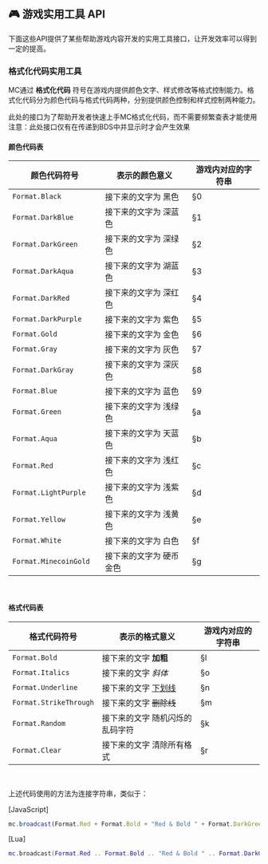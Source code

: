## 🎮 游戏实用工具 API

下面这些API提供了某些帮助游戏内容开发的实用工具接口，让开发效率可以得到一定的提高。

### 格式化代码实用工具

MC通过 **格式化代码** 符号在游戏内提供颜色文字、样式修改等格式控制能力。格式化代码分为颜色代码与格式代码两种，分别提供颜色控制和样式控制两种能力。  

此处的接口为了帮助开发者快速上手MC格式化代码，而不需要频繁查表才能使用  
注意：此处接口仅有在传递到BDS中并显示时才会产生效果

#### 颜色代码表

| 颜色代码符号              | 表示的颜色意义          | 游戏内对应的字符串 |
| ------------------------- | ----------------------- | ------------------ |
| `Format.Black`            | 接下来的文字为 黑色     | §0                 |
| `Format.DarkBlue`         | 接下来的文字为 深蓝色   | §1                 |
| `Format.DarkGreen`        | 接下来的文字为 深绿色   | §2                 |
| `Format.DarkAqua	`     | 接下来的文字为 湖蓝色   | §3                 |
| `Format.DarkRed`          | 接下来的文字为 深红色   | §4                 |
| `Format.DarkPurple`       | 接下来的文字为 紫色     | §5                 |
| `Format.Gold`             | 接下来的文字为 金色     | §6                 |
| `Format.Gray`             | 接下来的文字为 灰色     | §7                 |
| `Format.DarkGray`         | 接下来的文字为 深灰色   | §8                 |
| `Format.Blue`             | 接下来的文字为 蓝色     | §9                 |
| `Format.Green`            | 接下来的文字为 浅绿色   | §a                 |
| `Format.Aqua`             | 接下来的文字为 天蓝色   | §b                 |
| `Format.Red`              | 接下来的文字为 浅红色   | §c                 |
| `Format.LightPurple`      | 接下来的文字为 浅紫色   | §d                 |
| `Format.Yellow`           | 接下来的文字为 浅黄色   | §e                 |
| `Format.White`            | 接下来的文字为 白色     | §f                 |
| `Format.MinecoinGold	` | 接下来的文字为 硬币金色 | §g                 |

<br>

#### 格式代码表

| 格式代码符号           | 表示的格式意义                  | 游戏内对应的字符串 |
| ---------------------- | ------------------------------- | ------------------ |
| `Format.Bold`          | 接下来的文字 **加粗**           | §l                 |
| `Format.Italics`       | 接下来的文字 *斜体*             | §o                 |
| `Format.Underline`     | 接下来的文字 <u>下划线</u>      | §n                 |
| `Format.StrikeThrough` | 接下来的文字 ~~删除线~~         | §m                 |
| `Format.Random`        | 接下来的文字 随机闪烁的乱码字符 | §k                 |
| `Format.Clear`         | 接下来的文字 清除所有格式       | §r                 |

<br>

上述代码使用的方法为连接字符串，类似于：

[JavaScript]
```js
mc.broadcast(Format.Red + Format.Bold + "Red & Bold " + Format.DarkGreen + Format.Underline + "DarkGreen & Underline" + Format.Clear + "Clear");
```
[Lua]
```lua
mc.broadcast(Format.Red .. Format.Bold .. "Red & Bold " .. Format.DarkGreen .. Format.Underline .. "DarkGreen & Underline" .. Format.Clear .. "Clear")
```